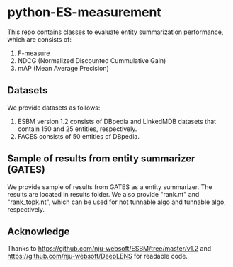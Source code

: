 # python-ES-measurement
This repo contains classes to evaluate entity summarization performance, which are consists of:
1. F-measure
2. NDCG (Normalized Discounted Cummulative Gain)
3. mAP (Mean Average Precision)

## Datasets
We provide datasets as follows:
1. ESBM version 1.2 consists of DBpedia and LinkedMDB datasets that contain 150 and 25 entities, respectively. 
2. FACES consists of 50 entities of DBpedia.

## Sample of results from entity summarizer (GATES)
We provide sample of results from GATES as a entity summarizer. The results are located in results folder. We also provide "rank.nt" and "rank_topk.nt", which can be used for not tunnable algo and tunnable algo, respectively.

## Acknowledge
Thanks to https://github.com/nju-websoft/ESBM/tree/master/v1.2 and https://github.com/nju-websoft/DeepLENS for readable code.
